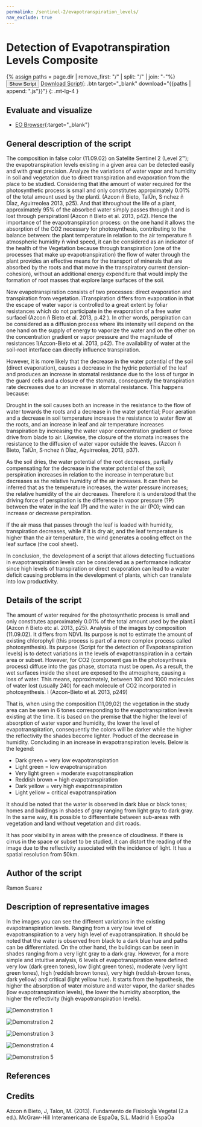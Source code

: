 ```yaml
---
permalink: /sentinel-2/evapotranspiration_levels/
nav_exclude: true
---
```


# Detection of Evapotranspiration Levels Composite

{% assign paths = page.dir | remove_first: "/" | split: "/" | join: "-"%}
<button class="btn btn-primary" id="toggle-script" onclick="toggleScript()">Show Script</button>
[Download Script](script.js){: .btn target="_blank" download="{{paths | append: ".js"}}"}
{: .mt-lg-4 }

<div id="script" style="display:none;"> 
{% highlight javascript %}
{% include_relative script.js %}
{% endhighlight %}
</div>

## Evaluate and visualize   
 - [EO Browser](https://apps.sentinel-hub.com/eo-browser/?zoom=11&lat=51.6877&lng=4.80414&themeId=DEFAULT-THEME&datasetId=S2L2A&fromTime=2020-09-22T00%3A00%3A00.000Z&toTime=2020-09-22T23%3A59%3A59.999Z&visualizationUrl=https%3A%2F%2Fservices.sentinel-hub.com%2Fogc%2Fwms%2Fbd86bcc0-f318-402b-a145-015f85b9427e&evalscript=Ly9WRVJTSU9OPTMKZnVuY3Rpb24gc2V0dXAoKSB7CiAgcmV0dXJuIHsKICAgIGlucHV0OiBbIkIxMSIsIkIwOSIsIkIwMiIsICJkYXRhTWFzayJdLAogICAgb3V0cHV0OiB7IGJhbmRzOiA0IH0KICB9Owp9CgpmdW5jdGlvbiBldmFsdWF0ZVBpeGVsKHNhbXBsZSkgewogIHJldHVybiBbMi41ICogc2FtcGxlLkIxMSwyLjUgKiBzYW1wbGUuQjA5LDIuNSAqIHNhbXBsZS5CMDIsIHNhbXBsZS5kYXRhTWFzayBdOwp9&minQa=NaN){:target="_blank"} 


## General description of the script

The composition in false color (11.09.02) on Satelite Sentinel 2 (Level 2™); the evapotranspiration levels existing in a given area can be detected easily and with great precision. Analyze the variations of water vapor and humidity in soil and vegetation due to direct transpiration and evaporation from the place to be studied. Considering that ìthe amount of water required for the photosynthetic process is small and only constitutes approximately 0.01% of the total amount used by the plantî. (Azcon ñ Bieto, TalÛn, S·nchez ñ DÌaz, Aguirreolea 2013, p25). And that ìthroughout the life of a plant, approximately 95% of the absorbed water simply passes through it and is lost through perspirationî (Azcon ñ Bieto et al. 2013, p42). Hence the importance of the evapotranspiration process: on the one hand it allows the absorption of the CO2 necessary for photosynthesis, contributing to the balance between: the plant temperature in relation to the air temperature ñ atmospheric humidity ñ wind speed, it can be considered as an indicator of the health of the Vegetation because through transpiration (one of the processes that make up evapotranspiration) the flow of water through the plant provides an effective means for the transport of minerals that are absorbed by the roots and that move in the transpiratory current (tension-cohesion), without an additional energy expenditure that would imply the formation of root masses that explore large surfaces of the soil.

Now evapotranspiration consists of two processes: direct evaporation and transpiration from vegetation. ìTranspiration differs from evaporation in that the escape of water vapor is controlled to a great extent by foliar resistances which do not participate in the evaporation of a free water surfaceî (Azcon ñ Bieto et al. 2013, p.42 ). In other words, perspiration can be considered as a diffusion process where ìits intensity will depend on the one hand on the supply of energy to vaporize the water and on the other on the concentration gradient or vapor pressure and the magnitude of resistances î(Azcon-Bieto et al. 2013, p42). The availability of water at the soil-root interface can directly influence transpiration.

However, it is more likely that the decrease in the water potential of the soil (direct evaporation), causes a decrease in the hydric potential of the leaf and produces an increase in stomatal resistance due to the loss of turgor in the guard cells and a closure of the stomata, consequently the transpiration rate decreases due to an increase in stomatal resistance. This happens because:

Drought in the soil causes both an increase in the resistance to the flow of water towards the roots and a decrease in the water potential; Poor aeration and a decrease in soil temperature increase the resistance to water flow at the roots, and an increase in leaf and air temperature increases transpiration by increasing the water vapor concentration gradient or force drive from blade to air. Likewise, the closure of the stomata increases the resistance to the diffusion of water vapor outside the leaves. (Azcon ñ Bieto, TalÛn, S·nchez ñ DÌaz, Aguirreolea, 2013, p37).

As the soil dries, the water potential of the root decreases, partially compensating for the decrease in the water potential of the soil; perspiration increases in relation to the increase in temperature but decreases as the relative humidity of the air increases. It can then be inferred that as the temperature increases, the water pressure increases; the relative humidity of the air decreases. Therefore it is understood that the driving force of perspiration is the difference in vapor pressure (?P) between the water in the leaf (P) and the water in the air (PO); wind can increase or decrease perspiration.

If the air mass that passes through the leaf is loaded with humidity, transpiration decreases, while if it is dry air, and the leaf temperature is higher than the air temperature, the wind generates a cooling effect on the leaf surface (the cool sheet).

In conclusion, the development of a script that allows detecting fluctuations in evapotranspiration levels can be considered as a performance indicator since high levels of transpiration or direct evaporation can lead to a water deficit causing problems in the development of plants, which can translate into low productivity.

## Details of the script

The amount of water required for the photosynthetic process is small and only constitutes approximately 0.01% of the total amount used by the plant.î (Azcon ñ Bieto etc al. 2013, p25). Analysis of the images by composition (11.09.02). It differs from NDVI. Its purpose is not to estimate the amount of existing chlorophyll (this process is part of a more complex process called photosynthesis). Its purpose (Script for the detection of Evapotranspiration levels) is to detect variations in the levels of evapotranspiration in a certain area or subset. However, for CO2 (component gas in the photosynthesis process) diffuse into the gas phase, stomata must be open. As a result, the wet surfaces inside the sheet are exposed to the atmosphere, causing a loss of water. This means, approximately, between 100 and 1000 molecules of water lost (usually 240) for each molecule of CO2 incorporated in photosynthesis. ì (Azcon-Bieto et al. 2013, p249)

That is, when using the composition (11,09,02) the vegetation in the study area can be seen in 6 tones corresponding to the evapotranspiration levels existing at the time. It is based on the premise that the higher the level of absorption of water vapor and humidity, the lower the level of evapotranspiration, consequently the colors will be darker while the higher the reflectivity the shades become lighter. Product of the decrease in humidity. Concluding in an increase in evapotranspiration levels. Below is the legend:

- Dark green = very low evapotranspiration
- Light green = low evapotranspiration
- Very light green = moderate evapotranspiration
- Reddish brown = high evapotranspiration
- Dark yellow = very high evapotranspiration
- Light yellow = critical evapotranspiration

It should be noted that the water is observed in dark blue or black tones; homes and buildings in shades of gray ranging from light gray to dark gray. In the same way, it is possible to differentiate between sub-areas with vegetation and land without vegetation and dirt roads.

It has poor visibility in areas with the presence of cloudiness. If there is cirrus in the space or subset to be studied, it can distort the reading of the image due to the reflectivity associated with the incidence of light. It has a spatial resolution from 50km.

## Author of the script

Ramon Suarez

## Description of representative images

In the images you can see the different variations in the existing evapotranspiration levels. Ranging from a very low level of evapotranspiration to a very high level of evapotranspiration. It should be noted that the water is observed from black to a dark blue hue and paths can be differentiated. On the other hand, the buildings can be seen in shades ranging from a very light gray to a dark gray. However, for a more simple and intuitive analysis, 6 levels of evapotranspiration were defined: very low (dark green tones), low (light green tones), moderate (very light green tones), high (reddish brown tones), very high (reddish-brown tones, dark yellow) and critical (light yellow hue). It starts from the hypothesis, the higher the absorption of water moisture and water vapor, the darker shades (low evapotranspiration levels), the lower the humidity absorption, the higher the reflectivity (high evapotranspiration levels).

![Demonstration 1](fig/Demostration1.png)

![Demonstration 2](fig/Demostration2.png)

![Demonstration 3](fig/Demostration3.png)

![Demonstration 4](fig/Demostration4.png)

![Demonstration 5](fig/Demostration5.png)

## References


## Credits

Azcon ñ Bieto, J, Talon, M. (2013). Fundamento de FisiologÌa Vegetal (2.a ed.). McGraw-Hill Interamericana de EspaÒa, S.L. Madrid ñ EspaÒa
